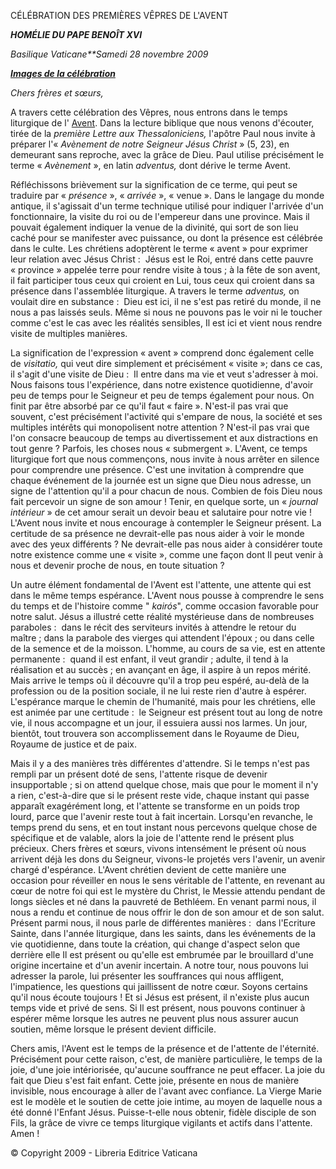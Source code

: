 CÉLÉBRATION DES PREMIÈRES VÊPRES DE L'AVENT

***HOMÉLIE DU PAPE BENOÎT XVI***

*Basilique Vaticane**Samedi 28 novembre 2009*

***[Images de la célébration](http://www.vatican.va/news_services/liturgy/photogallery/2009/20091128/index.html)***

*Chers frères et sœurs,*

A travers cette célébration des Vêpres, nous entrons dans le temps liturgique de l' [Avent](http://www.vatican.va/liturgical_year/advent/2009/index_fr.html). Dans la lecture biblique que nous venons d'écouter, tirée de la *première Lettre aux Thessaloniciens,* l'apôtre Paul nous invite à préparer l'« *Avènement de notre Seigneur Jésus Christ* » (5, 23), en demeurant sans reproche, avec la grâce de Dieu. Paul utilise précisément le terme « *Avènement* », en latin *adventus,* dont dérive le terme Avent.

Réfléchissons brièvement sur la signification de ce terme, qui peut se traduire par « *présence* », « *arrivée* », « venue ». Dans le langage du monde antique, il s'agissait d'un terme technique utilisé pour indiquer l'arrivée d'un fonctionnaire, la visite du roi ou de l'empereur dans une province. Mais il pouvait également indiquer la venue de la divinité, qui sort de son lieu caché pour se manifester avec puissance, ou dont la présence est célébrée dans le culte. Les chrétiens adoptèrent le terme « avent » pour exprimer leur relation avec Jésus Christ :  Jésus est le Roi, entré dans cette pauvre « province » appelée terre pour rendre visite à tous ; à la fête de son avent, il fait participer tous ceux qui croient en Lui, tous ceux qui croient dans sa présence dans l'assemblée liturgique. A travers le terme *adventus,* on voulait dire en substance :  Dieu est ici, il ne s'est pas retiré du monde, il ne nous a pas laissés seuls. Même si nous ne pouvons pas le voir ni le toucher comme c'est le cas avec les réalités sensibles, Il est ici et vient nous rendre visite de multiples manières.

La signification de l'expression « avent » comprend donc également celle de *visitatio,* qui veut dire simplement et précisément « visite »; dans ce cas, il s'agit d'une visite de Dieu :  Il entre dans ma vie et veut s'adresser à moi. Nous faisons tous l'expérience, dans notre existence quotidienne, d'avoir peu de temps pour le Seigneur et peu de temps également pour nous. On finit par être absorbé par ce qu'il faut « faire ». N'est-il pas vrai que souvent, c'est précisément l'activité qui s'empare de nous, la société et ses multiples intérêts qui monopolisent notre attention ? N'est-il pas vrai que l'on consacre beaucoup de temps au divertissement et aux distractions en tout genre ? Parfois, les choses nous « submergent ». L'Avent, ce temps liturgique fort que nous commençons, nous invite à nous arrêter en silence pour comprendre une présence. C'est une invitation à comprendre que chaque événement de la journée est un signe que Dieu nous adresse, un signe de l'attention qu'il a pour chacun de nous. Combien de fois Dieu nous fait percevoir un signe de son amour ! Tenir, en quelque sorte, un « *journal intérieur* » de cet amour serait un devoir beau et salutaire pour notre vie ! L'Avent nous invite et nous encourage à contempler le Seigneur présent. La certitude de sa présence ne devrait-elle pas nous aider à voir le monde avec des yeux différents ? Ne devrait-elle pas nous aider à considérer toute notre existence comme une « visite », comme une façon dont Il peut venir à nous et devenir proche de nous, en toute situation ?

Un autre élément fondamental de l'Avent est l'attente, une attente qui est dans le même temps espérance. L'Avent nous pousse à comprendre le sens du temps et de l'histoire comme " *kairós*", comme occasion favorable pour notre salut. Jésus a illustré cette réalité mystérieuse dans de nombreuses paraboles :  dans le récit des serviteurs invités à attendre le retour du maître ; dans la parabole des vierges qui attendent l'époux ; ou dans celle de la semence et de la moisson. L'homme, au cours de sa vie, est en attente permanente :  quand il est enfant, il veut grandir ; adulte, il tend à la réalisation et au succès ; en avançant en âge, il aspire à un repos mérité. Mais arrive le temps où il découvre qu'il a trop peu espéré, au-delà de la profession ou de la position sociale, il ne lui reste rien d'autre à espérer. L'espérance marque le chemin de l'humanité, mais pour les chrétiens, elle est animée par une certitude :  le Seigneur est présent tout au long de notre vie, il nous accompagne et un jour, il essuiera aussi nos larmes. Un jour, bientôt, tout trouvera son accomplissement dans le Royaume de Dieu, Royaume de justice et de paix.

Mais il y a des manières très différentes d'attendre. Si le temps n'est pas rempli par un présent doté de sens, l'attente risque de devenir insupportable ; si on attend quelque chose, mais que pour le moment il n'y a rien, c'est-à-dire que si le présent reste vide, chaque instant qui passe apparaît exagérément long, et l'attente se transforme en un poids trop lourd, parce que l'avenir reste tout à fait incertain. Lorsqu'en revanche, le temps prend du sens, et en tout instant nous percevons quelque chose de spécifique et de valable, alors la joie de l'attente rend le présent plus précieux. Chers frères et sœurs, vivons intensément le présent où nous arrivent déjà les dons du Seigneur, vivons-le projetés vers l'avenir, un avenir chargé d'espérance. L'Avent chrétien devient de cette manière une occasion pour réveiller en nous le sens véritable de l'attente, en revenant au cœur de notre foi qui est le mystère du Christ, le Messie attendu pendant de longs siècles et né dans la pauvreté de Bethléem. En venant parmi nous, il nous a rendu et continue de nous offrir le don de son amour et de son salut. Présent parmi nous, il nous parle de différentes manières :  dans l'Ecriture Sainte, dans l'année liturgique, dans les saints, dans les événements de la vie quotidienne, dans toute la création, qui change d'aspect selon que derrière elle Il est présent ou qu'elle est embrumée par le brouillard d'une origine incertaine et d'un avenir incertain. A notre tour, nous pouvons lui adresser la parole, lui présenter les souffrances qui nous affligent, l'impatience, les questions qui jaillissent de notre cœur. Soyons certains qu'il nous écoute toujours ! Et si Jésus est présent, il n'existe plus aucun temps vide et privé de sens. Si Il est présent, nous pouvons continuer à espérer même lorsque les autres ne peuvent plus nous assurer aucun soutien, même lorsque le présent devient difficile.

Chers amis, l'Avent est le temps de la présence et de l'attente de l'éternité. Précisément pour cette raison, c'est, de manière particulière, le temps de la joie, d'une joie intériorisée, qu'aucune souffrance ne peut effacer. La joie du fait que Dieu s'est fait enfant. Cette joie, présente en nous de manière invisible, nous encourage à aller de l'avant avec confiance. La Vierge Marie est le modèle et le soutien de cette joie intime, au moyen de laquelle nous a été donné l'Enfant Jésus. Puisse-t-elle nous obtenir, fidèle disciple de son Fils, la grâce de vivre ce temps liturgique vigilants et actifs dans l'attente. Amen !

© Copyright 2009 - Libreria Editrice Vaticana